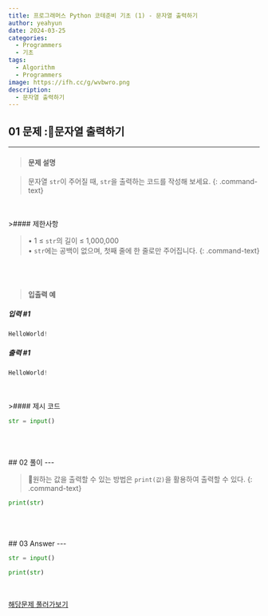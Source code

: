 ```yaml
---
title: 프로그래머스 Python 코테준비 기초 (1) - 문자열 출력하기
author: yeahyun
date: 2024-03-25
categories:
  - Programmers
  - 기초
tags:
  - Algorithm
  - Programmers
image: https://ifh.cc/g/wvbwro.png
description:
  - 문자열 출력하기
---
```

## 01 문제 :문자열 출력하기

---
>#### 문제 설명

>문자열 `str`이 주어질 때, `str`을 출력하는 코드를 작성해 보세요.
{: .command-text}
<BR>
<BR>
>#### 제한사항

>• 1 ≤ `str`의 길이 ≤ 1,000,000  
>• `str`에는 공백이 없으며, 첫째 줄에 한 줄로만 주어집니다.
{: .command-text}
<BR>
<BR>

>#### 입출력 예

##### 입력 #1
```python
HelloWorld!
```

##### 출력 #1
```python
HelloWorld!
```
<BR>
<br>
>#### 제시 코드

```python
str = input()
```

<br>
<br>
<BR>
## 02 풀이 
---

>원하는 값을 출력할 수 있는 방법은 `print(값)`을 활용하여 출력할 수 있다.
{: .command-text}

```python
print(str)
```

<br>
<BR>
<br>
## 03 Answer
---

```python
str = input()

print(str)
```


<br>

[해당문제 풀러가보기](https://school.programmers.co.kr/learn/courses/30/lessons/181952)
